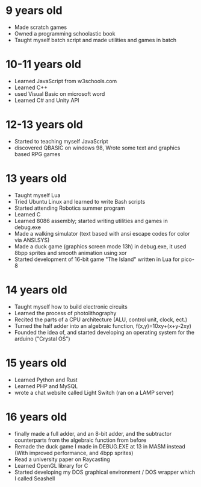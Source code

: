 # 9 years old <br>
- Made scratch games <br>
- Owned a programming schoolastic book <br>
- Taught myself batch script and made utilities and games in batch<br>
# 10-11 years old <br>
- Learned JavaScript from w3schools.com <br>
- Learned C++ <br>
- used Visual Basic on microsoft word<br>
- Learned C# and Unity API
# 12-13 years old <br>
- Started to teaching myself JavaScript<br>
- discovered QBASIC on windows 98, Wrote some text and graphics based RPG games <br>
# 13 years old <br>
- Taught myself Lua
- Tried Ubuntu Linux and learned to write Bash scripts<br>
- Started attending Robotics summer program
- Learned C
- Learned 8086 assembly; started writing utilities and games in debug.exe<br>
- Made a walking simulator (text based with ansi escape codes for color via ANSI.SYS) <br>
- Made a duck game (graphics screen mode 13h) in debug.exe, it used 8bpp sprites and smooth animation using xor<br>
- Started development of 16-bit game "The Island" written in Lua for pico-8
# 14 years old <br>
- Taught myself how to build electronic circuits
- Learned the process of photolithography<br>
- Recited the parts of a CPU architecture (ALU, control unit, clock, ect.)<br>
- Turned the half adder into an algebraic function, f(x,y)=10xy+(x+y-2xy)<br>
- Founded the idea of, and started developing an operating system for the arduino ("Crystal OS") <br>
# 15 years old <br>
- Learned Python and Rust<br>
- Learned PHP and MySQL
- wrote a chat website called Light Switch (ran on a LAMP server)
# 16 years old <br>
- finally made a full adder, and an 8-bit adder, and the subtractor counterparts from the algebraic function from before <br>
- Remade the duck game I made in DEBUG.EXE at 13 in MASM instead (With improved performance, and 4bpp sprites)
- Read a university paper on Raycasting
- Learned OpenGL library for C
- Started developing my DOS graphical environment / DOS wrapper which I called Seashell
